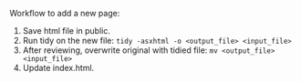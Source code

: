 Workflow to add a new page:

1. Save html file in public.
1. Run tidy on the new file: `tidy -asxhtml -o <output_file> <input_file>` 
1. After reviewing, overwrite original with tidied file: `mv <output_file> <input_file>`
1. Update index.html.
